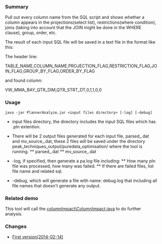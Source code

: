### Summary
Pull out every column name from the SQL script and shows whether a column 
appears in the projections(select list), restrictions(where condition), 
joins (taking into account that the JOIN might be done in the WHERE clause), group, order, etc.

The result of each input SQL file will be saved in a text file in the format like this:

The header line:

TABLE_NAME,COLUMN_NAME,PROJECTION_FLAG,RESTRICTION_FLAG,JOIN_FLAG,GROUP_BY_FLAG,ORDER_BY_FLAG

and found column:

VW_MMA_BAY_QTR_DIM,QTR_STRT_DT,0,1,1,0,0



### Usage
`java -jar PlannerAnalyze.jar <input files directory> [-log] [-debug]`

* input files directory, the directory includes the input SQL files which has .pln extention.
* There will be 2 output files generated for each input file, parsed_<timestamp>.dat and  mv_source_<timestamp>.dat,
these 2 files will be saved under the directory peak_techniques_output/puredata_optimisation/ where the tool is running.
    ** parsed_<timestamp>.dat
    ** mv_source_<timestamp>.dat
  
* -log, if specified, then generate a pa.log file including:
    ** How many pln file was processed, how many was failed.
    ** If there are failed files, list file name and related sql.
* -debug, which will generate a file with name: debug.log that including all file names that doesn't generate any output.  

### Related demo
This tool will call the [columnImpact\ColumnImpact.java](../columnImpact) to do further analysis.

### Changes
* [First version(2014-02-14)](https://github.com/sqlparser/wings/issues/255) 